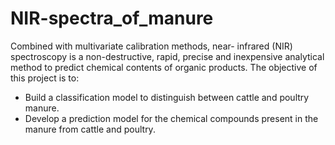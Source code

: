 # NIR-spectra_of_manure
Combined with multivariate calibration methods, near- infrared (NIR) spectroscopy is a non-destructive, rapid, precise and inexpensive analytical method to predict chemical contents of organic products.
The objective of this project is to:
- Build a classification model to distinguish between cattle and poultry manure.
- Develop a prediction model for the chemical compounds present in the manure from cattle and poultry.
